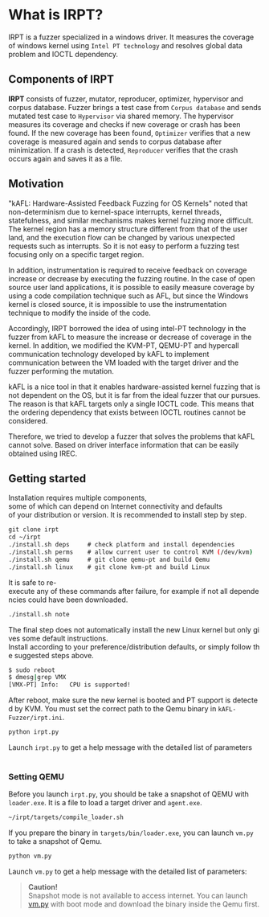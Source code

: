# What is IRPT?
IRPT is a fuzzer specialized in a windows driver. It measures the coverage of windows kernel using `Intel PT technology` and resolves global data problem and IOCTL dependency.

## Components of IRPT
**IRPT** consists of fuzzer, mutator, reproducer, optimizer, hypervisor and corpus database. Fuzzer brings a test case from `Corpus database` and sends mutated test case to `Hypervisor` via shared memory. The hypervisor measures its coverage and checks if new coverage or crash has been found. If the new coverage has been found, `Optimizer` verifies that a new coverage is measured again and sends to corpus database after minimization. If a crash is detected, `Reproducer` verifies that the crash occurs again and saves it as a file.

## Motivation
"kAFL: Hardware-Assisted Feedback Fuzzing for OS Kernels" noted that non-determinism due to kernel-space interrupts, kernel threads, statefulness, and similar mechanisms makes kernel fuzzing more difficult. The kernel region has a memory structure different from that of the user land, and the execution flow can be changed by various unexpected requests such as interrupts. So it is not easy to perform a fuzzing test focusing only on a specific target region.

In addition, instrumentation is required to receive feedback on coverage increase or decrease by executing the fuzzing routine. In the case of open source user land applications, it is possible to easily measure coverage by using a code compilation technique such as AFL, but since the Windows kernel is closed source, it is impossible to use the instrumentation technique to modify the inside of the code.

Accordingly, IRPT borrowed the idea of using intel-PT technology in the fuzzer from kAFL to measure the increase or decrease of coverage in the kernel. In addition, we modified the KVM-PT, QEMU-PT and hypercall communication technology developed by kAFL to implement communication between the VM loaded with the target driver and the fuzzer performing the mutation.

kAFL is a nice tool in that it enables hardware-assisted kernel fuzzing that is not dependent on the OS, but it is far from the ideal fuzzer that our pursues. The reason is that kAFL targets only a single IOCTL code. This means that the ordering dependency that exists between IOCTL routines cannot be considered.

Therefore, we tried to develop a fuzzer that solves the problems that kAFL cannot solve. Based on driver interface information that can be easily obtained using IREC.

## Getting started
Installation requires multiple components, some of which can depend on Internet connectivity and defaults 
of your distribution or version. It is recommended to install step by step. 

```bash
git clone irpt
cd ~/irpt
./install.sh deps     # check platform and install dependencies
./install.sh perms    # allow current user to control KVM (/dev/kvm)
./install.sh qemu     # git clone qemu-pt and build Qemu
./install.sh linux    # git clone kvm-pt and build Linux
```
It is safe to re-execute any of these commands after failure, for example if not all dependencies could have been downloaded.

```bash
./install.sh note
```
The final step does not automatically install the new Linux kernel but only gives some default instructions.
Install according to your preference/distribution defaults, or simply follow the suggested steps above.


```bash
$ sudo reboot
$ dmesg|grep VMX
[VMX-PT] Info:   CPU is supported!
```
After reboot, make sure the new kernel is booted and PT support is detected by KVM.
You must set the correct path to the Qemu binary in `kAFL-Fuzzer/irpt.ini`.


```bash
python irpt.py
```
Launch `irpt.py` to get a help message with the detailed list of parameters
<br><br>

### Setting QEMU
Before you launch `irpt.py`, you should be take a snapshot of QEMU with `loader.exe`.
It is a file to load a target driver and `agent.exe`.

```bash
~/irpt/targets/compile_loader.sh
```
If you prepare the binary in `targets/bin/loader.exe`, you can launch `vm.py` to take a snapshot of Qemu. 


```bash
python vm.py
```
Launch `vm.py` to get a help message with the detailed list of parameters:


> **Caution!** <br> Snapshot mode is not available to access internet. You can launch [vm.py](http://vm.py) with boot mode and download the binary inside the Qemu first.